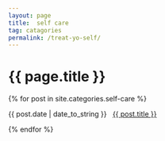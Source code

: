 ```yaml
---
layout: page
title:  self care
tag: catagories
permalink: /treat-yo-self/
---
```


<h1>{{ page.title }}</h1>
{% for post in site.categories.self-care %}
<p><span>{{ post.date | date_to_string }}</span> &nbsp; <a href="{{ post.url }}">{{ post.title }}</a></p>
{% endfor %}